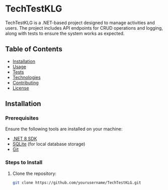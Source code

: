# TechTestKLG

TechTestKLG is a .NET-based project designed to manage activities and users. The project includes API endpoints for CRUD operations and logging, along with tests to ensure the system works as expected.

## Table of Contents
- [Installation](#installation)
- [Usage](#usage)
- [Tests](#tests)
- [Technologies](#technologies)
- [Contributing](#contributing)
- [License](#license)

## Installation

### Prerequisites
Ensure the following tools are installed on your machine:
- [.NET 8 SDK](https://dotnet.microsoft.com/download/dotnet/8.0)
- [SQLite](https://www.sqlite.org/download.html) (for local database storage)
- [Git](https://git-scm.com/downloads)

### Steps to Install
1. Clone the repository:

   ```bash
   git clone https://github.com/yourusername/TechTestKLG.git
